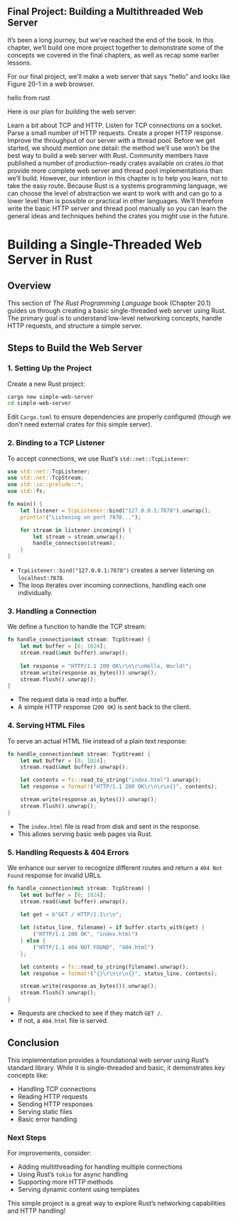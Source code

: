## Final Project: Building a Multithreaded Web Server

It’s been a long journey, but we’ve reached the end of the book. In this chapter, we’ll build one more project together to demonstrate some of the concepts we covered in the final chapters, as well as recap some earlier lessons.

For our final project, we’ll make a web server that says “hello” and looks like Figure 20-1 in a web browser.

   hello from rust


Here is our plan for building the web server:

Learn a bit about TCP and HTTP.
Listen for TCP connections on a socket.
Parse a small number of HTTP requests.
Create a proper HTTP response.
Improve the throughput of our server with a thread pool.
Before we get started, we should mention one detail: the method we’ll use won’t be the best way to build a web server with Rust. Community members have published a number of production-ready crates available on crates.io that provide more complete web server and thread pool implementations than we’ll build. However, our intention in this chapter is to help you learn, not to take the easy route. Because Rust is a systems programming language, we can choose the level of abstraction we want to work with and can go to a lower level than is possible or practical in other languages. We’ll therefore write the basic HTTP server and thread pool manually so you can learn the general ideas and techniques behind the crates you might use in the future.

# Building a Single-Threaded Web Server in Rust

## Overview
This section of *The Rust Programming Language* book (Chapter 20.1) guides us through creating a basic single-threaded web server using Rust. The primary goal is to understand low-level networking concepts, handle HTTP requests, and structure a simple server.

## Steps to Build the Web Server

### 1. Setting Up the Project
Create a new Rust project:
```sh
cargo new simple-web-server
cd simple-web-server
```

Edit `Cargo.toml` to ensure dependencies are properly configured (though we don't need external crates for this simple server).

### 2. Binding to a TCP Listener
To accept connections, we use Rust’s `std::net::TcpListener`:

```rust
use std::net::TcpListener;
use std::net::TcpStream;
use std::io::prelude::*;
use std::fs;

fn main() {
    let listener = TcpListener::bind("127.0.0.1:7878").unwrap();
    println!("Listening on port 7878...");

    for stream in listener.incoming() {
        let stream = stream.unwrap();
        handle_connection(stream);
    }
}
```

- `TcpListener::bind("127.0.0.1:7878")` creates a server listening on `localhost:7878`.
- The loop iterates over incoming connections, handling each one individually.

### 3. Handling a Connection
We define a function to handle the TCP stream:

```rust
fn handle_connection(mut stream: TcpStream) {
    let mut buffer = [0; 1024];
    stream.read(&mut buffer).unwrap();
    
    let response = "HTTP/1.1 200 OK\r\n\r\nHello, World!";
    stream.write(response.as_bytes()).unwrap();
    stream.flush().unwrap();
}
```

- The request data is read into a buffer.
- A simple HTTP response (`200 OK`) is sent back to the client.

### 4. Serving HTML Files
To serve an actual HTML file instead of a plain text response:

```rust
fn handle_connection(mut stream: TcpStream) {
    let mut buffer = [0; 1024];
    stream.read(&mut buffer).unwrap();

    let contents = fs::read_to_string("index.html").unwrap();
    let response = format!("HTTP/1.1 200 OK\r\n\r\n{}", contents);

    stream.write(response.as_bytes()).unwrap();
    stream.flush().unwrap();
}
```

- The `index.html` file is read from disk and sent in the response.
- This allows serving basic web pages via Rust.

### 5. Handling Requests & 404 Errors
We enhance our server to recognize different routes and return a `404 Not Found` response for invalid URLs.

```rust
fn handle_connection(mut stream: TcpStream) {
    let mut buffer = [0; 1024];
    stream.read(&mut buffer).unwrap();

    let get = b"GET / HTTP/1.1\r\n";
    
    let (status_line, filename) = if buffer.starts_with(get) {
        ("HTTP/1.1 200 OK", "index.html")
    } else {
        ("HTTP/1.1 404 NOT FOUND", "404.html")
    };

    let contents = fs::read_to_string(filename).unwrap();
    let response = format!("{}\r\n\r\n{}", status_line, contents);

    stream.write(response.as_bytes()).unwrap();
    stream.flush().unwrap();
}
```

- Requests are checked to see if they match `GET /`.
- If not, a `404.html` file is served.

## Conclusion
This implementation provides a foundational web server using Rust’s standard library. While it is single-threaded and basic, it demonstrates key concepts like:

- Handling TCP connections
- Reading HTTP requests
- Sending HTTP responses
- Serving static files
- Basic error handling

### Next Steps
For improvements, consider:
- Adding multithreading for handling multiple connections
- Using Rust’s `tokio` for async handling
- Supporting more HTTP methods
- Serving dynamic content using templates

This simple project is a great way to explore Rust’s networking capabilities and HTTP handling!

